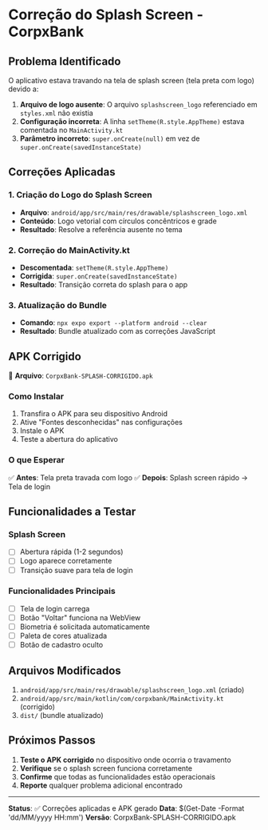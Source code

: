 # Correção do Splash Screen - CorpxBank

## Problema Identificado
O aplicativo estava travando na tela de splash screen (tela preta com logo) devido a:

1. **Arquivo de logo ausente**: O arquivo `splashscreen_logo` referenciado em `styles.xml` não existia
2. **Configuração incorreta**: A linha `setTheme(R.style.AppTheme)` estava comentada no `MainActivity.kt`
3. **Parâmetro incorreto**: `super.onCreate(null)` em vez de `super.onCreate(savedInstanceState)`

## Correções Aplicadas

### 1. Criação do Logo do Splash Screen
- **Arquivo**: `android/app/src/main/res/drawable/splashscreen_logo.xml`
- **Conteúdo**: Logo vetorial com círculos concêntricos e grade
- **Resultado**: Resolve a referência ausente no tema

### 2. Correção do MainActivity.kt
- **Descomentada**: `setTheme(R.style.AppTheme)`
- **Corrigida**: `super.onCreate(savedInstanceState)`
- **Resultado**: Transição correta do splash para o app

### 3. Atualização do Bundle
- **Comando**: `npx expo export --platform android --clear`
- **Resultado**: Bundle atualizado com as correções JavaScript

## APK Corrigido

📱 **Arquivo**: `CorpxBank-SPLASH-CORRIGIDO.apk`

### Como Instalar
1. Transfira o APK para seu dispositivo Android
2. Ative "Fontes desconhecidas" nas configurações
3. Instale o APK
4. Teste a abertura do aplicativo

### O que Esperar
✅ **Antes**: Tela preta travada com logo
✅ **Depois**: Splash screen rápido → Tela de login

## Funcionalidades a Testar

### Splash Screen
- [ ] Abertura rápida (1-2 segundos)
- [ ] Logo aparece corretamente
- [ ] Transição suave para tela de login

### Funcionalidades Principais
- [ ] Tela de login carrega
- [ ] Botão "Voltar" funciona na WebView
- [ ] Biometria é solicitada automaticamente
- [ ] Paleta de cores atualizada
- [ ] Botão de cadastro oculto

## Arquivos Modificados

1. `android/app/src/main/res/drawable/splashscreen_logo.xml` (criado)
2. `android/app/src/main/kotlin/com/corpxbank/MainActivity.kt` (corrigido)
3. `dist/` (bundle atualizado)

## Próximos Passos

1. **Teste o APK corrigido** no dispositivo onde ocorria o travamento
2. **Verifique** se o splash screen funciona corretamente
3. **Confirme** que todas as funcionalidades estão operacionais
4. **Reporte** qualquer problema adicional encontrado

---

**Status**: ✅ Correções aplicadas e APK gerado
**Data**: $(Get-Date -Format 'dd/MM/yyyy HH:mm')
**Versão**: CorpxBank-SPLASH-CORRIGIDO.apk